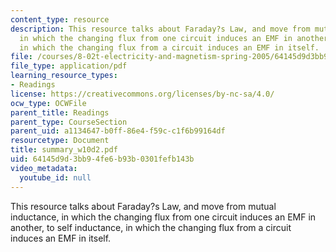 ```yaml
---
content_type: resource
description: This resource talks about Faraday?s Law, and move from mutual inductance,
  in which the changing flux from one circuit induces an EMF in another, to self inductance,
  in which the changing flux from a circuit induces an EMF in itself.
file: /courses/8-02t-electricity-and-magnetism-spring-2005/64145d9d3bb94fe6b93b0301fefb143b_summary_w10d2.pdf
file_type: application/pdf
learning_resource_types:
- Readings
license: https://creativecommons.org/licenses/by-nc-sa/4.0/
ocw_type: OCWFile
parent_title: Readings
parent_type: CourseSection
parent_uid: a1134647-b0ff-86e4-f59c-c1f6b99164df
resourcetype: Document
title: summary_w10d2.pdf
uid: 64145d9d-3bb9-4fe6-b93b-0301fefb143b
video_metadata:
  youtube_id: null
---
```

This resource talks about Faraday?s Law, and move from mutual inductance, in which the changing flux from one circuit induces an EMF in another, to self inductance, in which the changing flux from a circuit induces an EMF in itself.